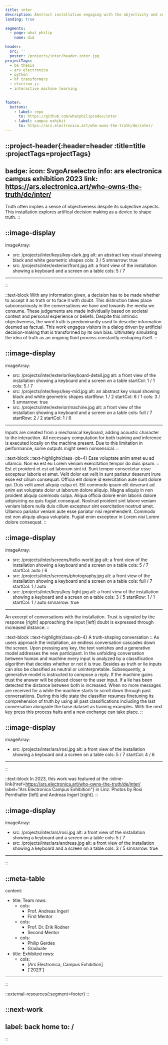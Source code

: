 ```yaml
---
title: inter
description: Abstract installation engaging with the objectivity and subjectiveness of truth.
landing: true

segments:
  - page: what philip
    name: did

header:
  src: ''
  poster: /projects/inter/header-inter.jpg
projectTags:
  - ba thesis
  - ars electronica
  - python
  - hf transformers
  - electron.js
  - interactive machine learning
  

footer:
  buttons:
    - label: repo
      to: https://github.com/whatphilipcodes/inter
    - label: campus exhibit
      to: https://ars.electronica.art/who-owns-the-truth/de/inter/
---
```


::project-header{:header=header :title=title :projectTags=projectTags}
---
badge:
  icon: SvgoArselectro
  info: ars electronica campus exhibition 2023
  link: https://ars.electronica.art/who-owns-the-truth/de/inter/
---
Truth often implies a sense of objectiveness despite its subjective aspects. This installation explores artifical decision making as a device to shape truth.
::

::image-display
---
imageArray:
  - src: /projects/inter/keys/key-dark.jpg
    alt: an abstract key visual showing black and white geometric shapes
    cols: 3 / 5
    smnarrow: true
  - src: /projects/inter/exterior/front.jpg
    alt: a front view of the installation showing a keyboard and a screen on a table
    cols: 5 / 7
---
::

::text-block
With any information given, a decision has to be made whether to accept it as truth or to face it with doubt. This distinction takes place subconsciously in the conversations we have and towards the media we consume. These judgements are made individually based on societal context and personal experience or beliefs. Despite this intrinsic objectiveness, the word truth is predominantly used to describe information deemed as factual. This work engages visitors in a dialog driven by artificial decision-making that is transformed by its own bias. Ultimately simulating the idea of truth as an ongoing fluid process constantly reshaping itself.
::

::image-display
---
imageArray:
  - src: /projects/inter/exterior/keyboard-detail.jpg
    alt: a front view of the installation showing a keyboard and a screen on a table
    startCol: 1 / 1
    cols: 5 / 7
  - src: /projects/inter/keys/key-mid.jpg
    alt: an abstract key visual showing black and white geometric shapes
    startRow: 1 / 2
    startCol: 6 / 1
    cols: 3 / 5
    smnarrow: true
  - src: /projects/inter/exterior/machine.jpg
    alt: a front view of the installation showing a keyboard and a screen on a table
    cols: full / 7
    startRow: 2 / 2
    startCol: 1 / 6
---
Inputs are created from a mechanical keyboard, adding acoustic character to the interaction. All necessary computation for both training and inference is executed locally on the machine present. Due to this limitation in performance, some outputs might seem nonsensical.
::

::text-block
::text-highlight{class=pb-4}
Esse voluptate anim amet eu ad ullamco. Non ea est eu Lorem veniam exercitation tempor do duis ipsum.
::
Est et proident et est ad laborum sint id. Sunt tempor consectetur esse excepteur laboris et amet. Velit dolor est velit in sunt pariatur deserunt irure esse est cillum consequat. Officia elit dolore id exercitation aute sunt dolore qui. Duis velit amet aliquip culpa et. Elit commodo ipsum elit deserunt ad enim est voluptate dolor ut laborum dolore aliquip. Magna aliquip in non proident aliquip commodo culpa. Aliqua officia dolore enim laboris dolore adipisicing ea quis fugiat consequat. Nostrud proident sint labore veniam veniam labore nulla duis cillum excepteur sint exercitation nostrud amet. Ullamco pariatur veniam aute esse pariatur nisi reprehenderit. Commodo est non aliquip aliqua voluptate. Fugiat enim excepteur in Lorem nisi Lorem dolore consequat.
::

::image-display
---
imageArray:
  - src: /projects/inter/screens/hello-world.jpg
    alt: a front view of the installation showing a keyboard and a screen on a table
    cols: 5 / 7
    startCol: auto / 6
  - src: /projects/inter/screens/photography.jpg
    alt: a front view of the installation showing a keyboard and a screen on a table
    cols: full / 7
    startCol: 1 / auto
  - src: /projects/inter/keys/key-light.jpg
    alt: a front view of the installation showing a keyboard and a screen on a table
    cols: 3 / 5
    startRow: 1 / 1
    startCol: 1 / auto
    smnarrow: true
---
An excerpt of conversations with the installation. Trust is signaled by the response \[right\] approaching the input \[left\] doubt is expressed through increased distance.
::

::text-block
::text-highlight{class=pb-4}
A truth-shaping conversation
::
As users approach the installation, an endless conversation cascades down the screen. Upon pressing any key, the text vanishes and a generative model addresses the new participant. In the unfolding conversation between human and machine every input is analyzed by a classification algorithm that decides whether or not it is true. Besides as truth or lie inputs can also be classified as neutral or uninterpretable. Subsequently, a generative model is instructed to compose a reply. If the machine gains trust the answer will be placed closer to the user input. If a lie has been detected the distance between both is increased. When no more messages are received for a while the machine starts to scroll down through past conversations. During this idle state the classifier resumes finetuning its comprehension of truth by using all past classifications including the last conversation alongside the base dataset as training examples. With the next key press this process halts and a new exchange can take place.
::

::image-display
---
imageArray:
  - src: /projects/inter/ars/rosi.jpg
    alt: a front view of the installation showing a keyboard and a screen on a table
    cols: 5 / 7
    startCol: 4 / 6
---
::

::text-block
In 2023, this work was featured at the :inline-link{href=https://ars.electronica.art/who-owns-the-truth/de/inter/ label="Ars Electronica Campus Exhibition"}  in Linz. Photos by Rosi Pernthaller \[left\] and Andreas Ingerl \[right\].
::

::image-display
---
imageArray:
  - src: /projects/inter/ars/rosi.jpg
    alt: a front view of the installation showing a keyboard and a screen on a table
    cols: 5 / 7
  - src: /projects/inter/ars/andreas.jpg
    alt: a front view of the installation showing a keyboard and a screen on a table
    cols: 3 / 5
    smnarrow: true
---
::


::meta-table
---
content:
  - title: Team
    rows:
      - cols:
        - Prof. Andreas Ingerl
        - First Mentor
      - cols:
        - Prof. Dr. Erik Rodner
        - Second Mentor
      - cols:
        - Philip Gerdes
        - Graduate
  - title: Exhibited
    rows:
      - cols:
        - [Ars Electronica, Campus Exhibition]
        - ['2023']
---
::

::external-resources{:segment=footer}
::

::next-work
---
label: back home
to: /
---
::

